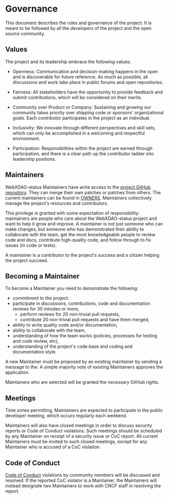 # Governance

This document describes the rules and governance of the project. It is meant to be followed by all the developers of the project and the open source community.

## Values

The project and its leadership embrace the following values:

- Openness: Communication and decision-making happens in the open and is discoverable for future
  reference. As much as possible, all discussions and work take place in public
  forums and open repositories.

- Fairness: All stakeholders have the opportunity to provide feedback and submit
  contributions, which will be considered on their merits.

- Community over Product or Company: Sustaining and growing our community takes
  priority over shipping code or sponsors' organizational goals. Each
  contributor participates in the project as an individual.

- Inclusivity: We innovate through different perspectives and skill sets, which
  can only be accomplished in a welcoming and respectful environment.

- Participation: Responsibilities within the project are earned through
  participation, and there is a clear path up the contributor ladder into leadership
  positions.

## Maintainers

WebXDAO-status Maintainers have write access to the [project GitHub repository](https://github.com/WebXDAO/webxdao-vscode-backend).
They can merge their own patches or patches from others. The current maintainers
can be found in [OWNERS](./CODEOWNERS). Maintainers collectively manage the project's
resources and contributors.

This privilege is granted with some expectation of responsibility: maintainers
are people who care about the WebXDAO-status project and want to help it grow and
improve. A maintainer is not just someone who can make changes, but someone who
has demonstrated their ability to collaborate with the team, get the most
knowledgeable people to review code and docs, contribute high-quality code, and
follow through to fix issues (in code or tests).

A maintainer is a contributor to the project's success and a citizen helping
the project succeed.

## Becoming a Maintainer

To become a Maintainer you need to demonstrate the following:

- commitment to the project:
- participate in discussions, contributions, code and documentation reviews
  for 30 minutes or more,
  - perform reviews for 20 non-trivial pull requests,
  - contribute 20 non-trivial pull requests and have them merged,
- ability to write quality code and/or documentation,
- ability to collaborate with the team,
- understanding of how the team works (policies, processes for testing and code review, etc),
- understanding of the project's code base and coding and documentation style.

A new Maintainer must be proposed by an existing maintainer by sending a message to the. A simple majority vote of existing Maintainers
approves the application.

Maintainers who are selected will be granted the necessary GitHub rights.

## Meetings

Time zones permitting, Maintainers are expected to participate in the public
developer meeting, which occurs regularly each weekend.

Maintainers will also have closed meetings in order to discuss security reports
or Code of Conduct violations. Such meetings should be scheduled by any
Maintainer on receipt of a security issue or CoC report. All current Maintainers
must be invited to such closed meetings, except for any Maintainer who is
accused of a CoC violation.

## Code of Conduct

[Code of Conduct](./CODE_OF_CONDUCT.md)
violations by community members will be discussed and resolved. If the reported CoC violator
is a Maintainer, the Maintainers will instead designate two Maintainers to work
with CNCF staff in resolving the report.
